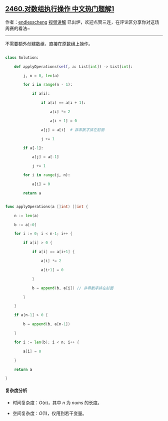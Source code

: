 ## [2460.对数组执行操作 中文热门题解1](https://leetcode.cn/problems/apply-operations-to-an-array/solutions/100000/o1-kong-jian-xie-fa-by-endlesscheng-ji12)

作者：[endlesscheng](https://leetcode.cn/u/endlesscheng)
[视频讲解](https://www.bilibili.com/video/BV1Ld4y1r71H) 已出炉，欢迎点赞三连，在评论区分享你对这场周赛的看法~

---

不需要额外创建数组，直接在原数组上操作。

```py [sol1-Python3]
class Solution:
    def applyOperations(self, a: List[int]) -> List[int]:
        j, n = 0, len(a)
        for i in range(n - 1):
            if a[i]:
                if a[i] == a[i + 1]:
                    a[i] *= 2
                    a[i + 1] = 0
                a[j] = a[i]  # 非零数字排在前面
                j += 1
        if a[-1]:
            a[j] = a[-1]
            j += 1
        for i in range(j, n):
            a[i] = 0
        return a
```

```go [sol1-Go]
func applyOperations(a []int) []int {
	n := len(a)
	b := a[:0]
	for i := 0; i < n-1; i++ {
		if a[i] > 0 {
			if a[i] == a[i+1] {
				a[i] *= 2
				a[i+1] = 0
			}
			b = append(b, a[i]) // 非零数字排在前面
		}
	}
	if a[n-1] > 0 {
		b = append(b, a[n-1])
	}
	for i := len(b); i < n; i++ {
		a[i] = 0
	}
	return a
}
```

#### 复杂度分析

- 时间复杂度：$O(n)$，其中 $n$ 为 $\textit{nums}$ 的长度。
- 空间复杂度：$O(1)$，仅用到若干变量。
